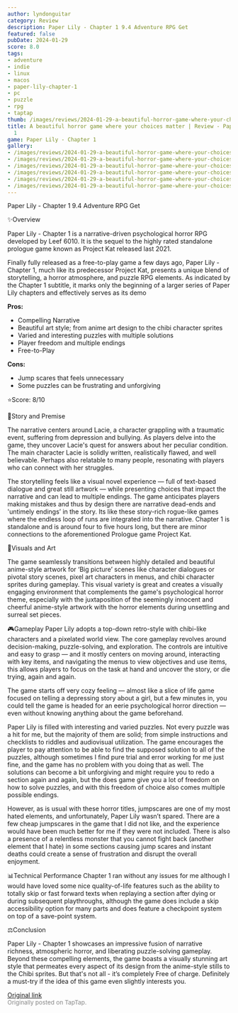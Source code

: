 ```yaml
---
author: lyndonguitar
category: Review
description: Paper Lily - Chapter 1 9.4 Adventure RPG Get
featured: false
pubDate: 2024-01-29
score: 8.0
tags:
- adventure
- indie
- linux
- macos
- paper-lily-chapter-1
- pc
- puzzle
- rpg
- taptap
thumb: /images/reviews/2024-01-29-a-beautiful-horror-game-where-your-choices-matter--review---paper-lily---chapter-1-0.avif
title: A beautiful horror game where your choices matter | Review - Paper Lily - Chapter
  1
game: Paper Lily - Chapter 1
gallery:
- /images/reviews/2024-01-29-a-beautiful-horror-game-where-your-choices-matter--review---paper-lily---chapter-1-0.avif
- /images/reviews/2024-01-29-a-beautiful-horror-game-where-your-choices-matter--review---paper-lily---chapter-1-1.avif
- /images/reviews/2024-01-29-a-beautiful-horror-game-where-your-choices-matter--review---paper-lily---chapter-1-2.avif
- /images/reviews/2024-01-29-a-beautiful-horror-game-where-your-choices-matter--review---paper-lily---chapter-1-3.avif
- /images/reviews/2024-01-29-a-beautiful-horror-game-where-your-choices-matter--review---paper-lily---chapter-1-4.avif
- /images/reviews/2024-01-29-a-beautiful-horror-game-where-your-choices-matter--review---paper-lily---chapter-1-5.avif
---
```

Paper Lily - Chapter 1
9.4
Adventure
RPG
Get

✨Overview

Paper Lily - Chapter 1 is a narrative-driven psychological horror RPG developed by
Leef 6010. It is the sequel to the highly rated standalone prologue game known as Project Kat released last 2021.

Finally fully released as a free-to-play game a few days ago, Paper Lily - Chapter 1, much like its predecessor Project Kat, presents a unique blend of storytelling, a horror atmosphere, and puzzle RPG elements. As indicated by the Chapter 1 subtitle, it marks only the beginning of a larger series of Paper Lily chapters and effectively serves as its demo


**Pros:**
- Compelling Narrative
- Beautiful art style; from anime art design to the chibi character sprites
- Varied and interesting puzzles with multiple solutions
- Player freedom and multiple endings
- Free-to-Play



**Cons:**
- Jump scares that feels unnecessary
- Some puzzles can be frustrating and unforgiving


⭐️Score: 8/10

📖Story and Premise

The narrative centers around Lacie, a character grappling with a traumatic event, suffering from depression and bullying. As players delve into the game, they uncover Lacie's quest for answers about her peculiar condition.  The main character Lacie is solidly written, realistically flawed, and well believable. Perhaps also relatable to many people, resonating with players who can connect with her struggles.

The storytelling feels like a visual novel experience — full of text-based dialogue and great still artwork — while presenting choices that impact the narrative and can lead to multiple endings. The game anticipates players making mistakes and thus by design there are narrative dead-ends and  'untimely endings’ in the story. Its like these story-rich rogue-like games where the endless loop of runs are integrated into the narrative. Chapter 1 is standalone and is around four to five hours long, but there are minor connections to the aforementioned Prologue game Project Kat.

🎨Visuals and Art

The game seamlessly transitions between highly detailed and beautiful anime-style artwork for ‘Big picture’ scenes like character dialogues or pivotal story scenes, pixel art characters in menus, and chibi character sprites during gameplay. This visual variety is great and creates a visually engaging environment that complements the game's psychological horror theme, especially with the juxtaposition of the seemingly innocent and cheerful anime-style artwork with the horror elements during unsettling and surreal set pieces.

🎮Gameplay
Paper Lily adopts a top-down retro-style with chibi-like characters and a pixelated world view. The core gameplay revolves around decision-making, puzzle-solving, and exploration. The controls are intuitive and easy to grasp — and it mostly centers on moving around, interacting with key items, and navigating the menus to view objectives and use items, this allows players to focus on the task at hand and uncover the story, or die trying, again and again.

The game starts off very cozy feeling — almost like a slice of life game focused on telling a depressing story about a girl, but a few minutes in, you could tell the game is headed for an eerie psychological horror direction — even without knowing anything about the game beforehand.

Paper Lily is filled with interesting and varied puzzles. Not every puzzle was a hit for me, but the majority of them are solid; from simple instructions and checklists to riddles and audiovisual utilization. The game encourages the player to pay attention to be able to find the supposed solution to all of the puzzles, although sometimes I find pure trial and error working for me just fine, and the game has no problem with you doing that as well. The solutions can become a bit unforgiving and might require you to redo a section again and again, but the does game give you a lot of freedom on how to solve puzzles, and with this freedom of choice also comes multiple possible endings.

However, as is usual with these horror titles, jumpscares are one of my most hated elements, and unfortunately, Paper Lily wasn’t spared. There are a few cheap jumpscares in the game that I did not like, and the experience would have been much better for me if they were not included. There is also a presence of a relentless monster that you cannot fight back (another element that I hate) in some sections causing jump scares and instant deaths could create a sense of frustration and disrupt the overall enjoyment.

📊Technical Performance
Chapter 1 ran without any issues for me although I would have loved some nice quality-of-life features such as the ability to totally skip or fast forward texts when replaying a section after dying or during subsequent playthroughs, although the game does include a skip accessibility option for many parts and does feature a checkpoint system on top of a save-point system.

⚖️Conclusion

Paper Lily - Chapter 1 showcases an impressive fusion of narrative richness, atmospheric horror, and liberating puzzle-solving gameplay. Beyond these compelling elements, the game boasts a visually stunning art style that permeates every aspect of its design from the anime-style stills to the Chibi sprites. But that's not all - it’s completely Free of charge. Definitely a must-try if the idea of this game even slightly interests you.

[Original link](https://www.taptap.io/post/6923452)<br><span style="font-size: 0.95em; color: #888;">Originally posted on TapTap.</span>